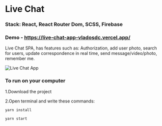 # Live Chat

### Stack: React, React Router Dom, SCSS, Firebase

### Demo - https://live-chat-app-vladosdc.vercel.app/

Live Chat SPA, has features such as: Authorization, add user photo, search for users, update correspondence in real time, send message/video/photo, remember me.

![Live Chat App](https://github.com/vladosdc/Live-Chat-App/assets/60854964/1e15e88b-dbc4-4076-b6f4-082fe1e80577)


### To run on your computer

1.Download the project

2.Open terminal and write these commands:

`yarn install`

`yarn start`